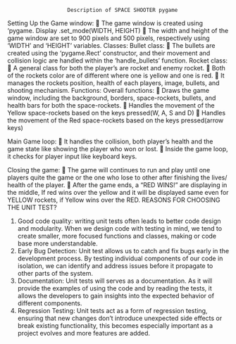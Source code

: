                        Description of SPACE SHOOTER pygame

Setting Up the Game window:
	The game window is created using ‘pygame. Display .set_mode(WIDTH, HEIGHT)
	The width and height of the game window are set to 900 pixels and 500 pixels, respectively using ‘WIDTH’ and ‘HEIGHT’ variables.
Classes:
 Bullet class:
	 The bullets are created using the ‘pygame.Rect’ constructor, and their movement and collision logic are handled within the ‘handle_bullets’ function.
Rocket class:
	A general class for both the player’s are rocket and enemy rocket.
	Both of the rockets color are of different where one is yellow and one is red.
	It manages the rockets position, health of each players, image, bullets, and shooting mechanism.
Functions:
Overall functions:
	Draws the game window, including the background, borders, space-rockets, bullets, and health bars for both the space-rockets.
	Handles the movement of the Yellow space-rockets based on the keys pressed(W, A, S and D)
	Handles the movement of the Red space-rockets based on the keys pressed(arrow keys)

 Main Game loop:
	It handles the collision, both player’s health and the game state like showing the player who won or lost.
	Inside the game loop, it checks for player input like keyboard keys.

Closing the game:
	The game will continues to run and play until one players quite the game or the one who lose to other after finishing the lives/ health of the player.
	After the game ends, a “RED WINS!” are displaying in the middle, If red wins over the yellow and it will be displayed same even for YELLOW rockets, if Yellow wins over the RED.
REASONS FOR CHOOSING THE UNIT TEST?

1. Good code quality: writing unit tests often leads to better code design and modularity. When we design code with testing in mind, we tend to create smaller, more focused functions and classes, making or code base more understandable.
2.  Early Bug Detection: Unit test allows us to catch and fix bugs early in the development process. By testing individual components of our code in isolation, we can identify and address issues before it propagate to other parts of the system.
3. Documentation: Unit tests will serves as a documentation. As it will provide the examples of using the code and by reading the tests, it allows the developers to gain insights into the expected behavior of different components.
4. Regression Testing: Unit tests act as a form of regression testing, ensuring that new changes don’t introduce unexpected side effects or break existing functionality, this becomes especially important as a project evolves and more features are added.


